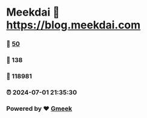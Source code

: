 # Meekdai :link: https://blog.meekdai.com 
### :page_facing_up: [50](https://blog.meekdai.com/tag.html) 
### :speech_balloon: 138 
### :hibiscus: 118981 
### :alarm_clock: 2024-07-01 21:35:30 
### Powered by :heart: [Gmeek](https://github.com/Meekdai/Gmeek)
